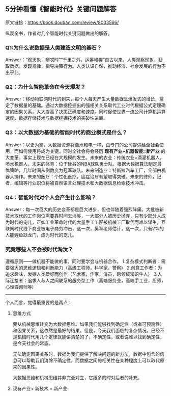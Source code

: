 ## 5分钟看懂《智能时代》关键问题解答

原文链接：https://book.douban.com/review/8033566/

纵观全书，作者对几个智能时代关键问题做出的解答。

### Q1:为什么说数据是人类建造文明的基石？
Answer：“观天象，辩农时”“千里之外，运筹帷幄”自古以来，人类观察现象，获取数据，发现规律，指导决策行为。人类认识自然，推动经济、社会发展的行为不出乎此。

### Q2：为什么智能革命在今天爆发？
Answer：移动物联网时代的到来，每个人每天产生大量数据呈爆发式的增长，奠定了数据量的基础。通过大数据挖掘出的强相关关系取代工业时代根据公式定理确定的因果关系，大大提高了决策正确度和速度。同时促使世界一流公司计算机运算速度、数据存储技术与数据挖掘技术的突破性进展。

### Q3：以大数据为基础的智能时代的商业模式是什么？
Answer：以史为鉴，大数据资源将像水和电一样，由专门的公司提供给全社会使用，而如何使用将成为关键。同时全社会将会经历 **现有产业+机器智能=新产业** 的大变革。事实上现在已经在大规模的发生。未来的农业：传统农业+滴灌机器人，喷水机器人。未来的体育：位于硅谷的NBA球队勇士队，根据大数据算法制定最优策略，几年时间从倒数变为冠军球队。未来制造业：特斯拉汽车工厂，全部由机器人操作。未来的医疗：个性化医疗，癌症治疗有望取得突破。未来的律师，记者，编辑等行业职位将被自然语言处理技术和大数据信息检索技术冲击。

### Q4：智能时代对个人会产生什么影响？
Answer：每一次巨大的历史变革都是巨大进步，但也伴随着强烈阵痛。大批被新技术取代的工作岗位需要靠时间去消弥，一大部分人被历史抛弃，只有少部分人成为时代的宠儿，正如工业革命时代的大量手工工匠被机械工厂取代而难以谋生，互联网时代线下商业被电子商务冲击，这一次，吴军老师估计，这一次，只有2%的人能鲤鱼跃龙门，成为时代的宠儿。

### 究竟哪些人不会被时代淘汰？
遵循原则——做机器不能做的事，同时要学会与机器合作。
1.复杂模式判断者：需要强大的思维逻辑和判断能力（高级工程师，科学家，警察）
2.创意工作者：为追求趣味，发掘人类爱好而创作（艺术家，作家，演员，跨领域知识牛人）
3.人际连接者：追求人与人之间联系的服务型工作（高端服务业，高端手工业，厨师，心理咨询师等)  





---

个人而言，觉得最重要的是两点：

1. 思维方式

   要从机械思维转变为大数据思维。如果我们能够找到确定性（或者可预测性）和因果关系，这依然是最好的结果。但是，今天我们面临的复杂情况，已经不是机械时代用几个定律就能讲清楚的了，不确定性，或者说难以找到确定性，是今天社会的常态。

   无法确定因果关系时，数据为我们提供了解决问题的新方法，数据中包含的信息可以帮助我们消除不确定性，而数据之间的相关性在某种程度上可以取代原来的因果性。

   大数据思维和机械思维并非完全对立，它跟多的时对后者的补充。

2. 现有产业+ 新技术 = 新产业